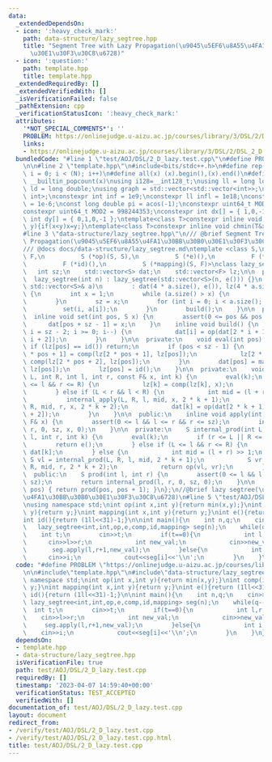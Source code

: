 ```yaml
---
data:
  _extendedDependsOn:
  - icon: ':heavy_check_mark:'
    path: data-structure/lazy_segtree.hpp
    title: "Segment Tree with Lazy Propagation(\u9045\u5EF6\u8A55\u4FA1\u30BB\u30B0\
      \u30E1\u30F3\u30C8\u6728)"
  - icon: ':question:'
    path: template.hpp
    title: template.hpp
  _extendedRequiredBy: []
  _extendedVerifiedWith: []
  _isVerificationFailed: false
  _pathExtension: cpp
  _verificationStatusIcon: ':heavy_check_mark:'
  attributes:
    '*NOT_SPECIAL_COMMENTS*': ''
    PROBLEM: https://onlinejudge.u-aizu.ac.jp/courses/library/3/DSL/2/DSL_2_D
    links:
    - https://onlinejudge.u-aizu.ac.jp/courses/library/3/DSL/2/DSL_2_D
  bundledCode: "#line 1 \"test/AOJ/DSL/2_D_lazy.test.cpp\"\n#define PROBLEM \"https://onlinejudge.u-aizu.ac.jp/courses/library/3/DSL/2/DSL_2_D\"\
    \n\n#line 2 \"template.hpp\"\n#include<bits/stdc++.h>\n#define rep(i, N) for (int\
    \ i = 0; i < (N); i++)\n#define all(x) (x).begin(),(x).end()\n#define popcount(x)\
    \ __builtin_popcount(x)\nusing i128=__int128_t;\nusing ll = long long;\nusing\
    \ ld = long double;\nusing graph = std::vector<std::vector<int>>;\nusing P = std::pair<int,\
    \ int>;\nconstexpr int inf = 1e9;\nconstexpr ll infl = 1e18;\nconstexpr ld eps\
    \ = 1e-6;\nconst long double pi = acos(-1);\nconstexpr uint64_t MOD = 1e9 + 7;\n\
    constexpr uint64_t MOD2 = 998244353;\nconstexpr int dx[] = { 1,0,-1,0 };\nconstexpr\
    \ int dy[] = { 0,1,0,-1 };\ntemplate<class T>constexpr inline void chmax(T&x,T\
    \ y){if(x<y)x=y;}\ntemplate<class T>constexpr inline void chmin(T&x,T y){if(x>y)x=y;}\n\
    #line 3 \"data-structure/lazy_segtree.hpp\"\n/// @brief Segment Tree with Lazy\
    \ Propagation(\u9045\u5EF6\u8A55\u4FA1\u30BB\u30B0\u30E1\u30F3\u30C8\u6728)\n\
    /// @docs docs/data-structure/lazy_segtree.md\ntemplate <class S,\n          class\
    \ F,\n          S (*op)(S, S),\n          S (*e)(),\n          F (*comp)(F, F),\n\
    \          F (*id)(),\n          S (*mapping)(S, F)>\nclass lazy_segtree {\n \
    \   int sz;\n    std::vector<S> dat;\n    std::vector<F> lz;\n\n  public:\n  \
    \  lazy_segtree(int n) : lazy_segtree(std::vector<S>(n, e())) {}\n    lazy_segtree(const\
    \ std::vector<S>& a)\n        : dat(4 * a.size(), e()), lz(4 * a.size(), id())\
    \ {\n        int x = 1;\n        while (a.size() > x) {\n            x <<= 1;\n\
    \        }\n        sz = x;\n        for (int i = 0; i < a.size(); i++) {\n  \
    \          set(i, a[i]);\n        }\n        build();\n    }\n\n  public:\n  \
    \  inline void set(int pos, S x) {\n        assert(0 <= pos && pos < sz);\n  \
    \      dat[pos + sz - 1] = x;\n    }\n    inline void build() {\n        for (int\
    \ i = sz - 2; i >= 0; i--) {\n            dat[i] = op(dat[2 * i + 1], dat[2 *\
    \ i + 2]);\n        }\n    }\n\n  private:\n    void eval(int pos) {\n       \
    \ if (lz[pos] == id()) return;\n        if (pos < sz - 1) {\n            lz[2\
    \ * pos + 1] = comp(lz[2 * pos + 1], lz[pos]);\n            lz[2 * pos + 2] =\
    \ comp(lz[2 * pos + 2], lz[pos]);\n        }\n        dat[pos] = mapping(dat[pos],\
    \ lz[pos]);\n        lz[pos] = id();\n    }\n\n  private:\n    void internal_apply(int\
    \ L, int R, int l, int r, const F& x, int k) {\n        eval(k);\n        if (L\
    \ <= l && r <= R) {\n            lz[k] = comp(lz[k], x);\n            eval(k);\n\
    \        } else if (L < r && l < R) {\n            int mid = (l + r) >> 1;\n \
    \           internal_apply(L, R, l, mid, x, 2 * k + 1);\n            internal_apply(L,\
    \ R, mid, r, x, 2 * k + 2);\n            dat[k] = op(dat[2 * k + 1], dat[2 * k\
    \ + 2]);\n        }\n    }\n\n  public:\n    inline void apply(int l, int r, const\
    \ F& x) {\n        assert(0 <= l && l <= r && r <= sz);\n        internal_apply(l,\
    \ r, 0, sz, x, 0);\n    }\n\n  private:\n    S internal_prod(int L, int R, int\
    \ l, int r, int k) {\n        eval(k);\n        if (r <= L || R <= l) {\n    \
    \        return e();\n        } else if (L <= l && r <= R) {\n            return\
    \ dat[k];\n        } else {\n            int mid = (l + r) >> 1;\n           \
    \ S vl = internal_prod(L, R, l, mid, 2 * k + 1);\n            S vr = internal_prod(L,\
    \ R, mid, r, 2 * k + 2);\n            return op(vl, vr);\n        }\n    }\n\n\
    \  public:\n    S prod(int l, int r) {\n        assert(0 <= l && l <= r && r <=\
    \ sz);\n        return internal_prod(l, r, 0, sz, 0);\n    }\n\n    inline S operator[](int\
    \ pos) { return prod(pos, pos + 1); }\n};\n//@brief lazy segtree(\u9045\u5EF6\u8A55\
    \u4FA1\u30BB\u30B0\u30E1\u30F3\u30C8\u6728)\n#line 5 \"test/AOJ/DSL/2_D_lazy.test.cpp\"\
    \nusing namespace std;\nint op(int x,int y){return min(x,y);}\nint comp(int x,int\
    \ y){return y;}\nint mapping(int x,int y){return y;}\nint e(){return (1ll<<31)-1;}\n\
    int id(){return (1ll<<31)-1;}\n\nint main(){\n    int n,q;\n    cin>>n>>q;\n \
    \   lazy_segtree<int,int,op,e,comp,id,mapping> seg(n);\n    while(q--){\n    \
    \    int t;\n        cin>>t;\n        if(t==0){\n            int l,r;\n      \
    \      cin>>l>>r;\n            int new_val;\n            cin>>new_val;\n     \
    \       seg.apply(l,r+1,new_val);\n        }else{\n            int i;\n      \
    \      cin>>i;\n            cout<<seg[i]<<'\\n';\n        }\n    }\n}\n"
  code: "#define PROBLEM \"https://onlinejudge.u-aizu.ac.jp/courses/library/3/DSL/2/DSL_2_D\"\
    \n\n#include\"template.hpp\"\n#include\"data-structure/lazy_segtree.hpp\"\nusing\
    \ namespace std;\nint op(int x,int y){return min(x,y);}\nint comp(int x,int y){return\
    \ y;}\nint mapping(int x,int y){return y;}\nint e(){return (1ll<<31)-1;}\nint\
    \ id(){return (1ll<<31)-1;}\n\nint main(){\n    int n,q;\n    cin>>n>>q;\n   \
    \ lazy_segtree<int,int,op,e,comp,id,mapping> seg(n);\n    while(q--){\n      \
    \  int t;\n        cin>>t;\n        if(t==0){\n            int l,r;\n        \
    \    cin>>l>>r;\n            int new_val;\n            cin>>new_val;\n       \
    \     seg.apply(l,r+1,new_val);\n        }else{\n            int i;\n        \
    \    cin>>i;\n            cout<<seg[i]<<'\\n';\n        }\n    }\n}"
  dependsOn:
  - template.hpp
  - data-structure/lazy_segtree.hpp
  isVerificationFile: true
  path: test/AOJ/DSL/2_D_lazy.test.cpp
  requiredBy: []
  timestamp: '2023-04-07 14:59:40+00:00'
  verificationStatus: TEST_ACCEPTED
  verifiedWith: []
documentation_of: test/AOJ/DSL/2_D_lazy.test.cpp
layout: document
redirect_from:
- /verify/test/AOJ/DSL/2_D_lazy.test.cpp
- /verify/test/AOJ/DSL/2_D_lazy.test.cpp.html
title: test/AOJ/DSL/2_D_lazy.test.cpp
---
```

